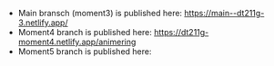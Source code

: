 * Main bransch (moment3) is published here: https://main--dt211g-3.netlify.app/
* Moment4 branch is published here: https://dt211g-moment4.netlify.app/animering
* Moment5 branch is published here: 
